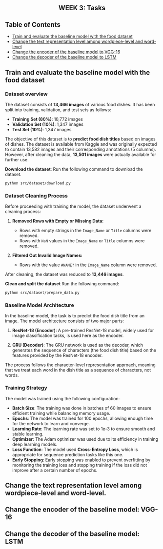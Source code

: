 <h2 align="center">WEEK 3: Tasks</h2>

## Table of Contents

- [Train and evaluate the baseline model with the food dataset](#train-and-evaluate-the-baseline-model-with-the-food-dataset)
- [Change the text representation level among wordpiece-level and word-level](#change-the-text-representation-level-among-wordpiece-level-and-word-level)
- [Change the encoder of the baseline model to VGG-16](#change-the-encoder-of-the-baseline-model-to-vgg-16)
- [Change the decoder of the baseline model to LSTM](#change-the-decoder-of-the-baseline-model-to-lstm)


## Train and evaluate the baseline model with the food dataset

### Dataset overview
The dataset consists of **13,466 images** of various food dishes. It has been split into training, validation, and test sets as follows:

- **Training Set (80%)**: 10,772 images
- **Validation Set (10%)**: 1,347 images
- **Test Set (10%)**: 1,347 images

The objective of this dataset is to **predict food dish titles** based on images of dishes. The dataset is available from Kaggle and was originally expected to contain 13,582 images and their corresponding annotations (5 columns). However, after cleaning the data, **13,501 images** were actually available for further use.

**Download the dataset**: Run the following command to download the dataset.
   ```bash
   python src/dataset/download.py
```
### Dataset Cleaning Process
Before proceeding with training the model, the dataset underwent a cleaning process:

1. **Removed Rows with Empty or Missing Data:**
   - Rows with empty strings in the `Image_Name` or `Title` columns were removed.
   - Rows with `NaN` values in the `Image_Name` or `Title` columns were removed.
   
2. **Filtered Out Invalid Image Names:**
   - Rows with the value `#NAME?` in the `Image_Name` column were removed.

After cleaning, the dataset was reduced to **13,446 images**.

**Clean and split the dataset** Run the following command:
```bash
python src/dataset/prepare_data.py
```
### Baseline Model Architecture

In the baseline model, the task is to predict the food dish title from an image. The model architecture consists of two major parts:

1. **ResNet-18 (Encoder)**: A pre-trained ResNet-18 model, widely used for image classification tasks, is used here as the encoder. 
   
2. **GRU (Decoder)**: The GRU network is used as the decoder, which generates the sequence of characters (the food dish title) based on the features provided by the ResNet-18 encoder. 

The process follows the character-level representation approach, meaning that we treat each word in the dish title as a sequence of characters, not words. 

### Training Strategy

The model was trained using the following configuration:

- **Batch Size**: The training was done in batches of 60 images to ensure efficient training while balancing memory usage.
- **Epochs**: The model was trained for 100 epochs, allowing enough time for the network to learn and converge.
- **Learning Rate**: The learning rate was set to 1e-3 to ensure smooth and stable learning.
- **Optimizer**: The Adam optimizer was used due to its efficiency in training deep learning models.
- **Loss Function**: The model used **Cross-Entropy Loss**, which is appropriate for sequence prediction tasks like this one.
- **Early Stopping**: Early stopping was enabled to prevent overfitting by monitoring the training loss and stopping training if the loss did not improve after a certain number of epochs.

## Change the text representation level among wordpiece-level and word-level. 

## Change the encoder of the baseline model: VGG-16

## Change the decoder of the baseline model: LSTM



